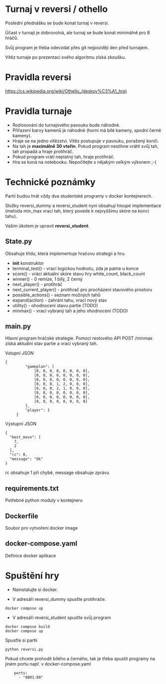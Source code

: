 # Turnaj v reversi / othello

Poslední přednášku se bude konat turnaj v reversi.

Účast v turnaji je dobrovolná, ale turnaj se bude konat minimálně pro 8 hráčů.

Svůj program je třeba odevzdat přes git nejpozději den před turnajem.

Vítěz turnaje po prezentaci svého algoritmu získá zkoušku.

# Pravidla reversi
https://cs.wikipedia.org/wiki/Othello_(deskov%C3%A1_hra)


# Pravidla turnaje
- Rozlosování do turnajového pavouku bude náhodné.
- Přiřazení barvy kamenů je náhodné (horní má bílé kameny, spodní černé kameny).
- Hraje se na jedno vítězství. Vítěz postupuje v pavouku, poražený končí.
- Na tah je **maximálně 30 vteřin**. Pokud program nestihne vrátit svůj tah, tah propadá a hraje protihráč.
- Pokud program vrátí neplatný tah, hraje protihráč.
- Hra se koná na notebooku. Nepočítejte s nějakým velkým výkonem ;-(

# Technické poznámky
Partii budou hrát vždy dva studentské programy v docker kontejnerech.

Složky reversi_dummy a reversi_student nyní obsahují hloupé implementace (metoda min_max vrací tah, který povede k nejvyššímu skóre na konci tahu).

Vašim úkolem je upravit **reversi_student**.

## State.py
Obsahuje třídu, která implementuje hračovu strategii a hru.
- __init__ konstruktor
- terminal_test() - vrací logickou hodnotu, zda je patrie u konce
- score() - vrácí aktuální skóre stavu hry white_count, black_count
- winner() - 0 remíze, 1 bílý, 2 černý
- next_player() - protihráč
- next_current_player() - protihrač pro procházení stavového prostoru
- possible_actions() - seznam možných tahů
- expand(action) - zahrání tahu, vrací nový stav
- utility() - ohodnocení stavu partie (TODO)
- minmax() - vrací vybraný tah a jeho ohodnocení (TODO)

## main.py
Hlavní program hráčské strategie. Pomocí restového API POST /minmax získá aktuální stav partie a vrací vybraný tah.

Vstupní JSON
```
{
         "gameplan": [
             [0, 0, 0, 0, 0, 0, 0, 0],
             [0, 0, 0, 0, 0, 0, 0, 0],
             [0, 0, 0, 0, 0, 0, 0, 0],
             [0, 0, 0, 1, 2, 0, 0, 0],
             [0, 0, 0, 2, 1, 0, 0, 0],
             [0, 0, 0, 0, 0, 0, 0, 0],
             [0, 0, 0, 0, 0, 0, 0, 0],
             [0, 0, 0, 0, 0, 0, 0, 0]
         ],
         "player": 1
     }
```

Výstupní JSON
```
{
  "best_move": [
    7,
    2
  ],
  "rc": 0,
  "message": "Ok"
}
```
rc obsahuje 1 při chybě, message obsahuje zprávu

## requirements.txt
Potřebné python moduly v kontejneru

## Dockerfile
Soubor pro vytvoření docker image

## docker-compose.yaml
Definice docker aplikace

# Spuštění hry
- Nainstalujte si docker.

- V adresáři reversi_dummy spusťte protihráče. 
```
docker compose up
```

- V adresáři reversi_student spusťte svůj program
```
docker compose build
docker compose up
```

Spusťte si partii
```
python reversi.py 
```

Pokud chcete prohodit bílého a černého, tak je třeba spustit programy na jiném portu např. v docker-compose.yaml
```
    ports:
      - "8001:80"
```